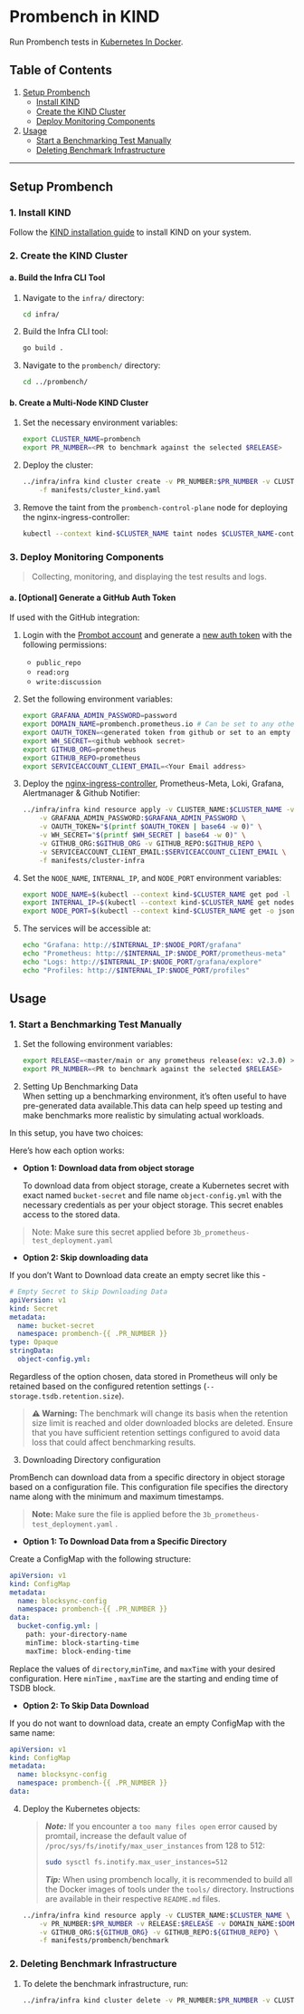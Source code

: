 # Prombench in KIND

Run Prombench tests in [Kubernetes In Docker](https://kind.sigs.k8s.io/).

## Table of Contents

1. [Setup Prombench](#setup-prombench)
   - [Install KIND](#install-kind)
   - [Create the KIND Cluster](#create-the-kind-cluster)
   - [Deploy Monitoring Components](#deploy-monitoring-components)
2. [Usage](#usage)
   - [Start a Benchmarking Test Manually](#start-a-benchmarking-test-manually)
   - [Deleting Benchmark Infrastructure](#deleting-benchmark-infrastructure)

---

## Setup Prombench

### 1. Install KIND

Follow the [KIND installation guide](https://kind.sigs.k8s.io/docs/user/quick-start/) to install KIND on your system.

### 2. Create the KIND Cluster

#### a. Build the Infra CLI Tool

1. Navigate to the `infra/` directory:
   ```bash
   cd infra/
   ```
2. Build the Infra CLI tool:
   ```bash
   go build .
   ```
3. Navigate to the `prombench/` directory:
   ```bash
   cd ../prombench/
   ```

#### b. Create a Multi-Node KIND Cluster

1. Set the necessary environment variables:
   ```bash
   export CLUSTER_NAME=prombench
   export PR_NUMBER=<PR to benchmark against the selected $RELEASE>
   ```
2. Deploy the cluster:
   ```bash
   ../infra/infra kind cluster create -v PR_NUMBER:$PR_NUMBER -v CLUSTER_NAME:$CLUSTER_NAME \
       -f manifests/cluster_kind.yaml
   ```
3. Remove the taint from the `prombench-control-plane` node for deploying the nginx-ingress-controller:
   ```bash
   kubectl --context kind-$CLUSTER_NAME taint nodes $CLUSTER_NAME-control-plane node-role.kubernetes.io/control-plane-
   ```

### 3. Deploy Monitoring Components

> Collecting, monitoring, and displaying the test results and logs.

#### a. [Optional] Generate a GitHub Auth Token

If used with the GitHub integration:

1. Login with the [Prombot account](https://github.com/prombot) and generate a [new auth token](https://github.com/settings/tokens) with the following permissions:
   - `public_repo`
   - `read:org`
   - `write:discussion`

2. Set the following environment variables:
   ```bash
   export GRAFANA_ADMIN_PASSWORD=password
   export DOMAIN_NAME=prombench.prometheus.io # Can be set to any other custom domain or an empty string when not used with the Github integration.
   export OAUTH_TOKEN=<generated token from github or set to an empty string " ">
   export WH_SECRET=<github webhook secret>
   export GITHUB_ORG=prometheus
   export GITHUB_REPO=prometheus
   export SERVICEACCOUNT_CLIENT_EMAIL=<Your Email address>
   ```

3. Deploy the [nginx-ingress-controller](https://github.com/kubernetes/ingress-nginx), Prometheus-Meta, Loki, Grafana, Alertmanager & Github Notifier:
   ```bash
   ../infra/infra kind resource apply -v CLUSTER_NAME:$CLUSTER_NAME -v DOMAIN_NAME:$DOMAIN_NAME \
       -v GRAFANA_ADMIN_PASSWORD:$GRAFANA_ADMIN_PASSWORD \
       -v OAUTH_TOKEN="$(printf $OAUTH_TOKEN | base64 -w 0)" \
       -v WH_SECRET="$(printf $WH_SECRET | base64 -w 0)" \
       -v GITHUB_ORG:$GITHUB_ORG -v GITHUB_REPO:$GITHUB_REPO \
       -v SERVICEACCOUNT_CLIENT_EMAIL:$SERVICEACCOUNT_CLIENT_EMAIL \
       -f manifests/cluster-infra
   ```

4. Set the `NODE_NAME`, `INTERNAL_IP`, and `NODE_PORT` environment variables:
   ```bash
   export NODE_NAME=$(kubectl --context kind-$CLUSTER_NAME get pod -l "app=grafana" -o=jsonpath='{.items[*].spec.nodeName}')
   export INTERNAL_IP=$(kubectl --context kind-$CLUSTER_NAME get nodes $NODE_NAME -o jsonpath='{.status.addresses[?(@.type=="InternalIP")].address}')
   export NODE_PORT=$(kubectl --context kind-$CLUSTER_NAME get -o jsonpath="{.spec.ports[0].nodePort}" services grafana)
   ```

5. The services will be accessible at:
   ```bash
   echo "Grafana: http://$INTERNAL_IP:$NODE_PORT/grafana"
   echo "Prometheus: http://$INTERNAL_IP:$NODE_PORT/prometheus-meta"
   echo "Logs: http://$INTERNAL_IP:$NODE_PORT/grafana/explore"
   echo "Profiles: http://$INTERNAL_IP:$NODE_PORT/profiles"
   ```

## Usage

### 1. Start a Benchmarking Test Manually

1. Set the following environment variables:
   ```bash
   export RELEASE=<master/main or any prometheus release(ex: v2.3.0) >
   export PR_NUMBER=<PR to benchmark against the selected $RELEASE>
   ```

2. Setting Up Benchmarking Data    
 When setting up a benchmarking environment, it’s often useful to have pre-generated data available.This data can help speed up testing and make benchmarks more realistic by simulating actual workloads.

In this setup, you have two choices:

Here’s how each option works:
- **Option 1: Download data from object storage**

   To download data from object storage, create a Kubernetes secret with exact named `bucket-secret` and file name `object-config.yml`  with the necessary credentials as per your object storage. This secret enables access to the stored data.
> Note: Make sure this secret applied before `3b_prometheus-test_deployment.yaml`

- **Option 2: Skip downloading data**

If you don’t Want to Download data create an empty secret like this -

```yaml
# Empty Secret to Skip Downloading Data
apiVersion: v1
kind: Secret
metadata:
  name: bucket-secret
  namespace: prombench-{{ .PR_NUMBER }} 
type: Opaque
stringData:
  object-config.yml: 
```  
 
Regardless of the option chosen, data stored in Prometheus will only be retained based on the configured retention settings (```--storage.tsdb.retention.size```). 

> **⚠️ Warning:** The benchmark will change its basis when the retention size limit is reached and older downloaded blocks are deleted. Ensure that you have sufficient retention settings configured to avoid data loss that could affect benchmarking results. 

3. Downloading Directory configuration

PromBench can download data from a specific directory in object storage based on a configuration file. This configuration file specifies the directory name along with the minimum and maximum timestamps.
> **Note:** Make sure the file is applied before the ```3b_prometheus-test_deployment.yaml``` . 

 - **Option 1: To Download Data from a Specific Directory**

 Create a ConfigMap with the following structure:
```yaml
apiVersion: v1
kind: ConfigMap
metadata:
  name: blocksync-config
  namespace: prombench-{{ .PR_NUMBER }}
data:
  bucket-config.yml: |
    path: your-directory-name
    minTime: block-starting-time
    maxTime: block-ending-time
```
Replace the values of ```directory```,```minTime```, and ```maxTime``` with your desired configuration. Here ```minTime``` , ```maxTime``` are the starting and ending time of TSDB block. 
- **Option 2: To Skip Data Download**

If you do not want to download data, create an empty ConfigMap with the same name:
```yaml
apiVersion: v1
kind: ConfigMap
metadata:
  name: blocksync-config
  namespace: prombench-{{ .PR_NUMBER }}
data:
```

4. Deploy the Kubernetes objects:
   > **_Note:_** If you encounter a `too many files open` error caused by promtail, increase the default value of `/proc/sys/fs/inotify/max_user_instances` from 128 to 512:
   > ```bash
   > sudo sysctl fs.inotify.max_user_instances=512
   > ```
   > **_Tip:_** When using prombench locally, it is recommended to build all the Docker images of tools under the `tools/` directory. Instructions are available in their respective `README.md` files.
   
   ```bash
   ../infra/infra kind resource apply -v CLUSTER_NAME:$CLUSTER_NAME \
       -v PR_NUMBER:$PR_NUMBER -v RELEASE:$RELEASE -v DOMAIN_NAME:$DOMAIN_NAME \
       -v GITHUB_ORG:${GITHUB_ORG} -v GITHUB_REPO:${GITHUB_REPO} \
       -f manifests/prombench/benchmark
   ```

### 2. Deleting Benchmark Infrastructure

1. To delete the benchmark infrastructure, run:
   ```bash
   ../infra/infra kind cluster delete -v PR_NUMBER:$PR_NUMBER -v CLUSTER_NAME:$CLUSTER_NAME -f manifests/cluster_kind.yaml
   ```
